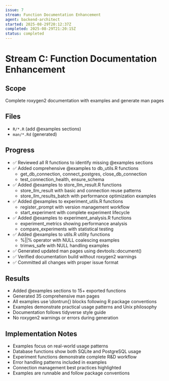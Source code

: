 ```yaml
---
issue: 7
stream: Function Documentation Enhancement
agent: backend-architect
started: 2025-08-29T20:12:37Z
completed: 2025-08-29T21:20:15Z
status: completed
---
```


# Stream C: Function Documentation Enhancement

## Scope
Complete roxygen2 documentation with examples and generate man pages

## Files
- `R/*.R` (add @examples sections)
- `man/*.Rd` (generated)

## Progress
- ✅ Reviewed all R functions to identify missing @examples sections
- ✅ Added comprehensive @examples to db_utils.R functions
  - get_db_connection, connect_postgres, close_db_connection
  - test_connection_health, ensure_schema
- ✅ Added @examples to store_llm_result.R functions
  - store_llm_result with basic and connection reuse patterns
  - store_llm_results_batch with performance optimization examples
- ✅ Added @examples to experiment_utils.R functions  
  - register_prompt with version management workflow
  - start_experiment with complete experiment lifecycle
- ✅ Added @examples to experiment_analysis.R functions
  - experiment_metrics showing performance analysis
  - compare_experiments with statistical testing
- ✅ Added @examples to utils.R utility functions
  - %||% operator with NULL coalescing examples
  - trimws_safe with NULL handling examples
- ✅ Generated updated man pages using devtools::document()
- ✅ Verified documentation build without roxygen2 warnings
- ✅ Committed all changes with proper issue format

## Results
- Added @examples sections to 15+ exported functions
- Generated 35 comprehensive man pages
- All examples use \dontrun{} blocks following R package conventions  
- Examples demonstrate practical usage patterns and Unix philosophy
- Documentation follows tidyverse style guide
- No roxygen2 warnings or errors during generation

## Implementation Notes
- Examples focus on real-world usage patterns
- Database functions show both SQLite and PostgreSQL usage
- Experiment functions demonstrate complete R&D workflow
- Error handling patterns included in examples
- Connection management best practices highlighted
- Examples are runnable and follow package conventions